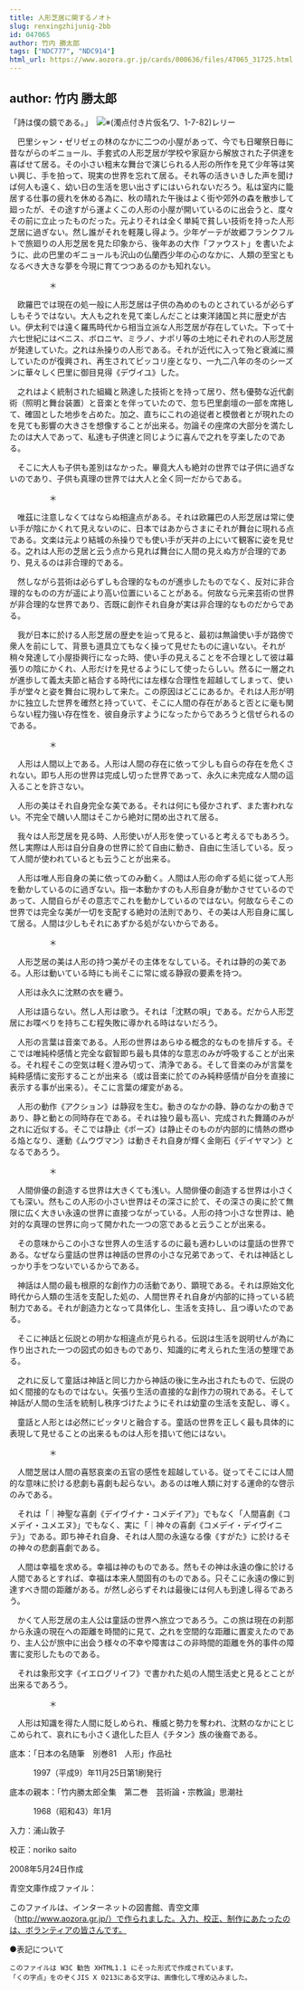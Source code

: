 ```yaml
---
title: 人形芝居に関するノオト
slug: renxingzhijunig-2bb
id: 047065
author: 竹内 勝太郎
tags: ["NDC777", "NDC914"]
html_url: https://www.aozora.gr.jp/cards/000636/files/47065_31725.html
---
```


## author: 竹内 勝太郎

「詩は僕の鏡である。」　![※(濁点付き片仮名ワ、1-7-82)](https://www.aozora.gr.jp/cards/000636/files/../../../gaiji/1-07/1-07-82.png)レリー

　巴里シャン・ゼリゼェの林のなかに二つの小屋があって、今でも日曜祭日毎に昔ながらのギニョール、手套式の人形芝居が学校や家庭から解放された子供達を喜ばせて居る。その小さい粗末な舞台で演じられる人形の所作を見て少年等は笑い興じ、手を拍って、現実の世界を忘れて居る。それ等の活きいきした声を聞けば何人も遠く、幼い日の生活を思い出さずにはいられないだろう。私は室内に籠居する仕事の疲れを休める為に、秋の晴れた午後はよく街や郊外の森を散歩して廻ったが、その途すがら運よくこの人形の小屋が開いているのに出会うと、度々その前に立止ったものだった。元よりそれは全く単純で貧しい技術を持った人形芝居に過ぎない。然し誰がそれを軽蔑し得よう。少年ゲーテが故郷フランクフルトで旅廻りの人形芝居を見た印象から、後年あの大作「ファウスト」を書いたように、此の巴里のギニョールも沢山の仏蘭西少年の心のなかに、人類の至宝ともなるべき大きな夢を今現に育てつつあるのかも知れない。



　　　　　＊



　欧羅巴では現在の処一般に人形芝居は子供の為めのものとされているが必らずしもそうではない。大人も之れを見て楽しんだことは東洋諸国と共に歴史が古い。伊太利では遠く羅馬時代から相当立派な人形芝居が存在していた。下って十六七世紀にはベニス、ボロニヤ、ミラノ、ナポリ等の土地にそれぞれの人形芝居が発達していた。之れは糸操りの人形である。それが近代に入って殆ど衰滅に瀕していたのが復興され、再生されてピッコリ座となり、一九二八年の冬のシーズンに華々しく巴里に御目見得《デヴイユ》した。

　之れはよく統制された組織と熟達した技術とを持って居り、然も優勢な近代劇術（照明と舞台装置）と音楽とを伴っていたので、忽ち巴里劇壇の一部を席捲して、確固とした地歩を占めた。加之、直ちにこれの追従者と模倣者とが現れたのを見ても影響の大きさを想像することが出来る。勿論その座席の大部分を満たしたのは大人であって、私達も子供達と同じように喜んで之れを亨楽したのである。

　そこに大人も子供も差別はなかった。畢竟大人も絶対の世界では子供に過ぎないのであり、子供も真理の世界では大人と全く同一だからである。



　　　　　＊



　唯茲に注意しなくてはならぬ相違点がある。それは欧羅巴の人形芝居は常に使い手が陰にかくれて見えないのに、日本ではあからさまにそれが舞台に現れる点である。文楽は元より結城の糸操りでも使い手が天井の上にいて観客に姿を見せる。之れは人形の芝居と云う点から見れば舞台に人間の見えぬ方が合理的であり、見えるのは非合理的である。

　然しながら芸術は必らずしも合理的なものが進歩したものでなく、反対に非合理的なものの方が遥により高い位置にいることがある。何故なら元来芸術の世界が非合理的な世界であり、否既に創作それ自身が実は非合理的なものだからである。

　我が日本に於ける人形芝居の歴史を辿って見ると、最初は無論使い手が路傍で衆人を前にして、背景も道具立てもなく操って見せたものに違いない。それが稍々発達して小屋掛興行になった時、使い手の見えることを不合理として彼は幕張りの陰にかくれ、人形だけを見せるようにして使ったらしい。然るに一層之れが進歩して義太夫節と結合する時代には左様な合理性を超越してしまって、使い手が堂々と姿を舞台に現わして来た。この原因はどこにあるか。それは人形が明かに独立した世界を確然と持っていて、そこに人間の存在があると否とに毫も関らない程力強い存在性を、彼自身示すようになったからであろうと信ぜられるのである。



　　　　　＊



　人形は人間以上である。人形は人間の存在に依って少しも自らの存在を危くされない。即ち人形の世界は完成し切った世界であって、永久に未完成な人間の這入ることを許さない。

　人形の美はそれ自身完全な美である。それは何にも侵かされず、また害われない。不完全で醜い人間はそこから絶対に閉め出されて居る。

　我々は人形芝居を見る時、人形使いが人形を使っていると考えるでもあろう。然し実際は人形は自分自身の世界に於て自由に動き、自由に生活している。反って人間が使われているとも云うことが出来る。

　人形は唯人形自身の美に依ってのみ動く。人間は人形の命ずる処に従って人形を動かしているのに過ぎない。指一本動かすのも人形自身が動かさせているのであって、人間自らがその意志でこれを動かしているのではない。何故ならそこの世界では完全な美が一切を支配する絶対の法則であり、その美は人形自身に属して居る。人間は少しもそれにあずかる処がないからである。



　　　　　＊



　人形芝居の美は人形の持つ美がその主体をなしている。それは静的の美である。人形は動いている時にも尚そこに常に或る静寂の要素を持つ。

　人形は永久に沈黙の衣を纒う。

　人形は語らない。然し人形は歌う。それは「沈黙の唄」である。だから人形芝居にお喋べりを持ちこむ程失敗に導かれる時はないだろう。

　人形の言葉は音楽である。人形の世界はあらゆる概念的なものを排斥する。そこでは唯純枠感情と完全な叡智即ち最も具体的な意志のみが呼吸することが出来る。それ程そこの空気は軽く澄み切って、清浄である。そして音楽のみが言葉を純粋感情に変形することが出来る（或は音楽に於てのみ純粋感情が自分を直接に表示する事が出来る）。そこに言葉の燿変がある。

　人形の動作《アクション》は静寂を生む。動きのなかの静、静のなかの動きであり、静と動との同時存在である。それは独り最も高い、完成された舞踊のみが之れに近似する。そこでは静止《ポーズ》は静止そのものが内部的に情熱の燃ゆる焔となり、運動《ムウヴマン》は動きそれ自身が輝く金剛石《デイヤマン》となるであろう。



　　　　　＊



　人間俳優の創造する世界は大きくても浅い。人間俳優の創造する世界は小さくても深い。然もこの人形の小さい世界はその深さに於て、その深さの奥に於て無限に広く大きい永遠の世界に直接つながっている。人形の持つ小さな世界は、絶対的な真理の世界に向って開かれた一つの窓であると云うことが出来る。

　その意味からこの小さな世界人の生活するのに最も適わしいのは童話の世界である。なぜなら童話の世界は神話の世界の小さな兄弟であって、それは神話としっかり手をつないでいるからである。

　神話は人間の最も根原的な創作力の活動であり、顕現である。それは原始文化時代から人類の生活を支配した処の、人間世界それ自身が内部的に持っている統制力である。それが創造力となって具体化し、生活を支持し、且つ導いたのである。

　そこに神話と伝説との明かな相違点が見られる。伝説は生活を説明せんが為に作り出された一つの図式の如きものであり、知識的に考えられた生活の整理である。

　之れに反して童話は神話と同じ力から神話の後に生み出されたもので、伝説の如く間接的なものではない。矢張り生活の直接的な創作力の現れである。そして神話が人間の生活を統制し秩序づけたようにそれは幼童の生活を支配し、導く。

　童話と人形とは必然にピッタリと融合する。童話の世界を正しく最も具体的に表現して見せることの出来るものは人形を措いて他にはない。



　　　　　＊



　人間芝居は人間の喜怒哀楽の五官の感性を超越している。従ってそこには人間的な意味に於ける悲劇も喜劇も起らない。あるのは唯人類に対する運命的な啓示のみである。

　それは「｜神聖な喜劇《デイヴイナ・コメデイア》」でもなく「人間喜劇《コメデイ・ユメエヌ》」でもなく、実に「｜神々の喜劇《コメデイ・デイヴイニテ》」である。即ち神それ自身、それは人間の永遠なる像《すがた》に於けるその神々の悲劇喜劇である。

　人間は幸福を求める。幸福は神のものである。然もその神は永遠の像に於ける人間であるとすれば、幸福は本来人間固有のものである。只そこに永遠の像に到達すべき間の距離がある。が然し必らずそれは最後には何人も到達し得るであろう。

　かくて人形芝居の主人公は童話の世界へ旅立つであろう。この旅は現在の刹那から永遠の現在への距離を時間的に見て、之れを空間的な距離に置変えたのであり、主人公が旅中に出会う様々の不幸や障害はこの非時間的距離を外的事件の障害に変形したものである。

　それは象形文字《イエログリイフ》で書かれた処の人間生活史と見るとことが出来るであろう。



　　　　　＊



　人形は知識を得た人間に貶しめられ、権威と勢力を奪われ、沈黙のなかにとじこめられて、哀れにも小さく退化した巨人《チタン》族の後裔である。













底本：「日本の名随筆　別巻81　人形」作品社


　　　1997（平成9）年11月25日第1刷発行

底本の親本：「竹内勝太郎全集　第二巻　芸術論・宗教論」思潮社

　　　1968（昭和43）年1月

入力：浦山敦子

校正：noriko saito

2008年5月24日作成

青空文庫作成ファイル：

このファイルは、インターネットの図書館、青空文庫（http://www.aozora.gr.jp/）で作られました。入力、校正、制作にあたったのは、ボランティアの皆さんです。











●表記について


	このファイルは W3C 勧告 XHTML1.1 にそった形式で作成されています。
	「くの字点」をのぞくJIS X 0213にある文字は、画像化して埋め込みました。